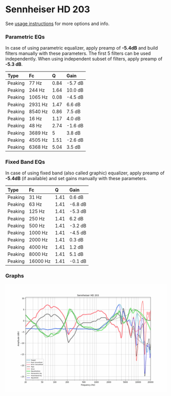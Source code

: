 # Sennheiser HD 203
See [usage instructions](https://github.com/jaakkopasanen/AutoEq#usage) for more options and info.

### Parametric EQs
In case of using parametric equalizer, apply preamp of **-5.4dB** and build filters manually
with these parameters. The first 5 filters can be used independently.
When using independent subset of filters, apply preamp of **-5.3 dB**.

| Type    | Fc      |    Q | Gain    |
|:--------|:--------|:-----|:--------|
| Peaking | 77 Hz   | 0.84 | -5.7 dB |
| Peaking | 244 Hz  | 1.64 | 10.0 dB |
| Peaking | 1065 Hz | 0.08 | -4.5 dB |
| Peaking | 2931 Hz | 1.47 | 6.6 dB  |
| Peaking | 8540 Hz | 0.86 | 7.5 dB  |
| Peaking | 16 Hz   | 1.17 | 4.0 dB  |
| Peaking | 48 Hz   | 2.74 | -1.6 dB |
| Peaking | 3689 Hz | 5    | 3.8 dB  |
| Peaking | 4505 Hz | 1.51 | -2.6 dB |
| Peaking | 6368 Hz | 5.04 | 3.5 dB  |

### Fixed Band EQs
In case of using fixed band (also called graphic) equalizer, apply preamp of **-5.4dB**
(if available) and set gains manually with these parameters.

| Type    | Fc       |    Q | Gain    |
|:--------|:---------|:-----|:--------|
| Peaking | 31 Hz    | 1.41 | 0.6 dB  |
| Peaking | 63 Hz    | 1.41 | -6.8 dB |
| Peaking | 125 Hz   | 1.41 | -5.3 dB |
| Peaking | 250 Hz   | 1.41 | 6.2 dB  |
| Peaking | 500 Hz   | 1.41 | -3.2 dB |
| Peaking | 1000 Hz  | 1.41 | -4.5 dB |
| Peaking | 2000 Hz  | 1.41 | 0.3 dB  |
| Peaking | 4000 Hz  | 1.41 | 1.2 dB  |
| Peaking | 8000 Hz  | 1.41 | 5.1 dB  |
| Peaking | 16000 Hz | 1.41 | -0.1 dB |

### Graphs
![](./Sennheiser%20HD%20203.png)